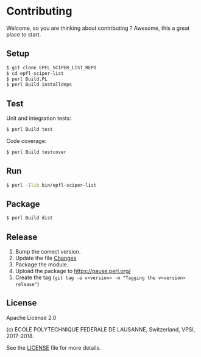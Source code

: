 Contributing
============

Welcome, so you are thinking about contributing ?
Awesome, this a great place to start.

Setup
-----

```bash
$ git clone EPFL_SCIPER_LIST_REPO
$ cd epfl-sciper-list
$ perl Build.PL
$ perl Build installdeps
```

Test
----

Unit and integration tests:

```bash
$ perl Build test
```

Code coverage:

```bash
$ perl Build testcover
```

Run
---

```bash
$ perl -Ilib bin/epfl-sciper-list
```

Package
-------

```bash
$ perl Build dist
```

Release
-------

  1. Bump the correct version.
  2. Update the file [Changes](Changes)
  3. Package the module.
  4. Upload the package to https://pause.perl.org/
  5. Create the tag (``git tag -a v<version> -m "Tagging the v<version> release"``) 

License
-------

Apache License 2.0

(c) ECOLE POLYTECHNIQUE FEDERALE DE LAUSANNE, Switzerland, VPSI, 2017-2018.

See the [LICENSE](LICENSE) file for more details.

